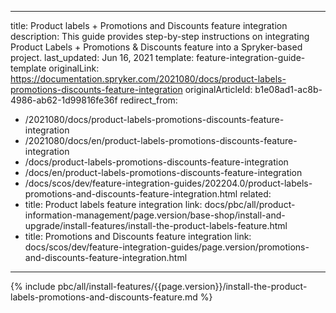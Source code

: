   
---
title: Product labels + Promotions and Discounts feature integration
description: This guide provides step-by-step instructions on integrating Product Labels + Promotions & Discounts feature into a Spryker-based project.
last_updated: Jun 16, 2021
template: feature-integration-guide-template
originalLink: https://documentation.spryker.com/2021080/docs/product-labels-promotions-discounts-feature-integration
originalArticleId: b1e08ad1-ac8b-4986-ab62-1d99816fe36f
redirect_from:
  - /2021080/docs/product-labels-promotions-discounts-feature-integration
  - /2021080/docs/en/product-labels-promotions-discounts-feature-integration
  - /docs/product-labels-promotions-discounts-feature-integration
  - /docs/en/product-labels-promotions-discounts-feature-integration
  - /docs/scos/dev/feature-integration-guides/202204.0/product-labels-promotions-and-discounts-feature-integration.html
related:
  - title: Product labels feature integration
    link: docs/pbc/all/product-information-management/page.version/base-shop/install-and-upgrade/install-features/install-the-product-labels-feature.html
  - title: Promotions and Discounts feature integration
    link: docs/scos/dev/feature-integration-guides/page.version/promotions-and-discounts-feature-integration.html

---

{% include pbc/all/install-features/{{page.version}}/install-the-product-labels-promotions-and-discounts-feature.md %} <!-- To edit, see /_includes/pbc/all/install-features/202204.0/install-the-product-labels-promotions-and-discounts-feature.md -->
